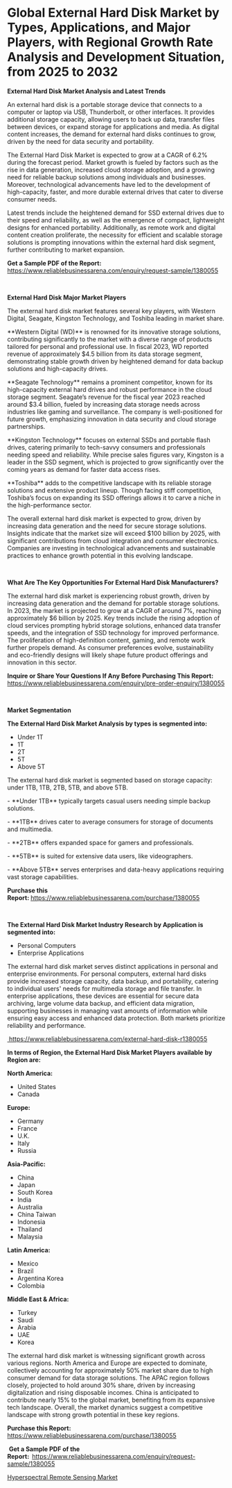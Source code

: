 <p><h1>Global External Hard Disk Market by Types, Applications, and Major Players, with Regional Growth Rate Analysis and Development Situation, from 2025 to 2032</h1></p><p><strong>External Hard Disk Market Analysis and Latest Trends</strong></p>
<p><p>An external hard disk is a portable storage device that connects to a computer or laptop via USB, Thunderbolt, or other interfaces. It provides additional storage capacity, allowing users to back up data, transfer files between devices, or expand storage for applications and media. As digital content increases, the demand for external hard disks continues to grow, driven by the need for data security and portability.</p><p>The External Hard Disk Market is expected to grow at a CAGR of 6.2% during the forecast period. Market growth is fueled by factors such as the rise in data generation, increased cloud storage adoption, and a growing need for reliable backup solutions among individuals and businesses. Moreover, technological advancements have led to the development of high-capacity, faster, and more durable external drives that cater to diverse consumer needs.</p><p>Latest trends include the heightened demand for SSD external drives due to their speed and reliability, as well as the emergence of compact, lightweight designs for enhanced portability. Additionally, as remote work and digital content creation proliferate, the necessity for efficient and scalable storage solutions is prompting innovations within the external hard disk segment, further contributing to market expansion.</p></p>
<p><strong>Get a Sample PDF of the Report:&nbsp;</strong> <a href="https://www.reliablebusinessarena.com/enquiry/request-sample/1380055?utm_campaign=2476&utm_medium=2&utm_source=Github&utm_content=ia&utm_term=06042025&utm_id=external-hard-disk">https://www.reliablebusinessarena.com/enquiry/request-sample/1380055</a></p>
<p>&nbsp;</p>
<p><strong>External Hard Disk Major Market Players</strong></p>
<p><p>The external hard disk market features several key players, with Western Digital, Seagate, Kingston Technology, and Toshiba leading in market share. </p><p>**Western Digital (WD)** is renowned for its innovative storage solutions, contributing significantly to the market with a diverse range of products tailored for personal and professional use. In fiscal 2023, WD reported revenue of approximately $4.5 billion from its data storage segment, demonstrating stable growth driven by heightened demand for data backup solutions and high-capacity drives.</p><p>**Seagate Technology** remains a prominent competitor, known for its high-capacity external hard drives and robust performance in the cloud storage segment. Seagate’s revenue for the fiscal year 2023 reached around $3.4 billion, fueled by increasing data storage needs across industries like gaming and surveillance. The company is well-positioned for future growth, emphasizing innovation in data security and cloud storage partnerships.</p><p>**Kingston Technology** focuses on external SSDs and portable flash drives, catering primarily to tech-savvy consumers and professionals needing speed and reliability. While precise sales figures vary, Kingston is a leader in the SSD segment, which is projected to grow significantly over the coming years as demand for faster data access rises.</p><p>**Toshiba** adds to the competitive landscape with its reliable storage solutions and extensive product lineup. Though facing stiff competition, Toshiba’s focus on expanding its SSD offerings allows it to carve a niche in the high-performance sector.</p><p>The overall external hard disk market is expected to grow, driven by increasing data generation and the need for secure storage solutions. Insights indicate that the market size will exceed $100 billion by 2025, with significant contributions from cloud integration and consumer electronics. Companies are investing in technological advancements and sustainable practices to enhance growth potential in this evolving landscape.</p></p>
<p>&nbsp;</p>
<p><strong>What Are The Key Opportunities For External Hard Disk Manufacturers?</strong></p>
<p><p>The external hard disk market is experiencing robust growth, driven by increasing data generation and the demand for portable storage solutions. In 2023, the market is projected to grow at a CAGR of around 7%, reaching approximately $6 billion by 2025. Key trends include the rising adoption of cloud services prompting hybrid storage solutions, enhanced data transfer speeds, and the integration of SSD technology for improved performance. The proliferation of high-definition content, gaming, and remote work further propels demand. As consumer preferences evolve, sustainability and eco-friendly designs will likely shape future product offerings and innovation in this sector.</p></p>
<p><strong>Inquire or Share Your Questions If Any Before Purchasing This Report:</strong> <a href="https://www.reliablebusinessarena.com/enquiry/pre-order-enquiry/1380055?utm_campaign=2476&utm_medium=2&utm_source=Github&utm_content=ia&utm_term=06042025&utm_id=external-hard-disk">https://www.reliablebusinessarena.com/enquiry/pre-order-enquiry/1380055</a></p>
<p>&nbsp;</p>
<p><strong>Market Segmentation</strong></p>
<p><strong>The External Hard Disk Market Analysis by types is segmented into:</strong></p>
<p><ul><li>Under 1T</li><li>1T</li><li>2T</li><li>5T</li><li>Above 5T</li></ul></p>
<p><p>The external hard disk market is segmented based on storage capacity: under 1TB, 1TB, 2TB, 5TB, and above 5TB. </p><p>- **Under 1TB** typically targets casual users needing simple backup solutions.  </p><p>- **1TB** drives cater to average consumers for storage of documents and multimedia.  </p><p>- **2TB** offers expanded space for gamers and professionals.   </p><p>- **5TB** is suited for extensive data users, like videographers.  </p><p>- **Above 5TB** serves enterprises and data-heavy applications requiring vast storage capabilities.</p></p>
<p><strong>Purchase this Report:&nbsp;</strong><a href="https://www.reliablebusinessarena.com/purchase/1380055?utm_campaign=2476&utm_medium=2&utm_source=Github&utm_content=ia&utm_term=06042025&utm_id=external-hard-disk">https://www.reliablebusinessarena.com/purchase/1380055</a></p>
<p>&nbsp;</p>
<p><strong>The External Hard Disk Market Industry Research by Application is segmented into:</strong></p>
<p><ul><li>Personal Computers</li><li>Enterprise Applications</li></ul></p>
<p><p>The external hard disk market serves distinct applications in personal and enterprise environments. For personal computers, external hard disks provide increased storage capacity, data backup, and portability, catering to individual users' needs for multimedia storage and file transfer. In enterprise applications, these devices are essential for secure data archiving, large volume data backup, and efficient data migration, supporting businesses in managing vast amounts of information while ensuring easy access and enhanced data protection. Both markets prioritize reliability and performance.</p></p>
<p><a href="https://www.reliablebusinessarena.com/external-hard-disk-r1380055?utm_campaign=2476&utm_medium=2&utm_source=Github&utm_content=ia&utm_term=06042025&utm_id=external-hard-disk">&nbsp;https://www.reliablebusinessarena.com/external-hard-disk-r1380055</a></p>
<p><strong>In terms of Region, the External Hard Disk Market Players available by Region are:</strong></p>
<p>
    <p> <strong> North America: </strong>
        <ul>
            <li>United States</li>
            <li>Canada</li>
        </ul>
        </p> 
    <p> <strong> Europe: </strong>
        <ul>
            <li>Germany</li>
            <li>France</li>
            <li>U.K.</li>
            <li>Italy</li>
            <li>Russia</li>
        </ul>
        </p> 
    <p> <strong> Asia-Pacific: </strong>
        <ul>
            <li>China</li>
            <li>Japan</li>
            <li>South Korea</li>
            <li>India</li>
            <li>Australia</li>
            <li>China Taiwan</li>
            <li>Indonesia</li>
            <li>Thailand</li>
            <li>Malaysia</li>
        </ul>
        </p> 
    <p> <strong> Latin America: </strong>
        <ul>
            <li>Mexico</li>
            <li>Brazil</li>
            <li>Argentina Korea</li>
            <li>Colombia</li>
        </ul>
        </p> 
    <p> <strong> Middle East & Africa: </strong>
        <ul>
            <li>Turkey</li>
            <li>Saudi</li>
            <li>Arabia</li>
            <li>UAE</li>
            <li>Korea</li>
        </ul>
    </p>
    </p>
<p><p>The external hard disk market is witnessing significant growth across various regions. North America and Europe are expected to dominate, collectively accounting for approximately 50% market share due to high consumer demand for data storage solutions. The APAC region follows closely, projected to hold around 30% share, driven by increasing digitalization and rising disposable incomes. China is anticipated to contribute nearly 15% to the global market, benefiting from its expansive tech landscape. Overall, the market dynamics suggest a competitive landscape with strong growth potential in these key regions.</p></p>
<p><strong>Purchase this Report: </strong><a href="https://www.reliablebusinessarena.com/purchase/1380055?utm_campaign=2476&utm_medium=2&utm_source=Github&utm_content=ia&utm_term=06042025&utm_id=external-hard-disk">https://www.reliablebusinessarena.com/purchase/1380055</a></p>
<p>&nbsp;<strong>Get a Sample PDF of the Report:&nbsp;&nbsp;</strong><a href="https://www.reliablebusinessarena.com/enquiry/request-sample/1380055?utm_campaign=2476&utm_medium=2&utm_source=Github&utm_content=ia&utm_term=06042025&utm_id=external-hard-disk">https://www.reliablebusinessarena.com/enquiry/request-sample/1380055</a></p>
<p><strong></strong></p>
<p><p><a href="https://github.com/sungbruington660/Market-Research-Report-List-1/blob/main/hyperspectral-remote-sensing-market.md?utm_campaign=2476&utm_medium=2&utm_source=Github&utm_content=ia&utm_term=06042025&utm_id=external-hard-disk">Hyperspectral Remote Sensing Market</a></p></p>